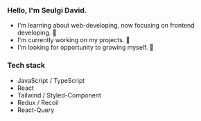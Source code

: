 ### Hello, I'm Seulgi David.

- I'm learning about web-developing, now focusing on frontend developing. 🌱
- I'm currently working on my projects. 🔭
- I'm looking for opportunity to growing myself. 🌱

### Tech stack
- JavaScript / TypeScript
- React
- Tailwind / Styled-Component
- Redux / Recoil
- React-Query
